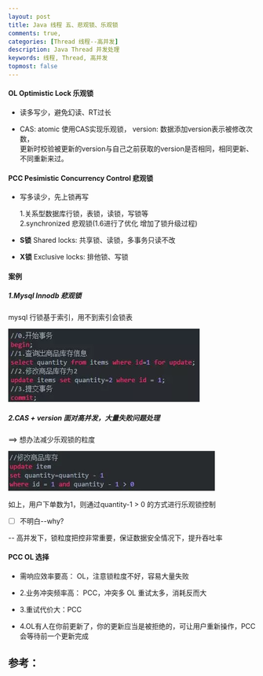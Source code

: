 ```yaml
---
layout: post
title: Java 线程 五、悲观锁、乐观锁
comments: true,
categories: [Thread 线程--高并发]
description: Java Thread 并发处理
keywords: 线程, Thread, 高并发
topmost: false
---
```


#### OL Optimistic Lock 乐观锁

- 读多写少，避免幻读、RT过长

- CAS: atomic 使用CAS实现乐观锁， version: 数据添加version表示被修改次数，  
  更新时校验被更新的version与自己之前获取的version是否相同，相同更新、不同重新来过。



#### PCC Pesimistic Concurrency Control 悲观锁

- 写多读少，先上锁再写

  1.关系型数据库行锁，表锁，读锁，写锁等  
  2.synchronized 悲观锁(1.6进行了优化 增加了锁升级过程)

- **S锁** Shared locks:        共享锁、读锁，多事务只读不改

- **X锁** Exclusive locks:    排他锁、写锁



#### 案例

##### 1.Mysql Innodb 悲观锁

mysql 行锁基于索引，用不到索引会锁表

![1.MysqlInnodb悲观锁](/images/posts/2016-07-02-thread-pcc-ol/1.MysqlInnodb悲观锁.png)

##### 2.CAS + version 面对高并发，大量失败问题处理

==> 想办法减少乐观锁的粒度

![CASversion](/images/posts/2016-07-02-thread-pcc-ol/CASversion.png)

如上，用户下单数为1，则通过quantity-1 > 0 的方式进行乐观锁控制

- [ ] 不明白--why?

-- 高并发下，锁粒度把控非常重要，保证数据安全情况下，提升吞吐率



#### PCC OL 选择

- 需响应效率要高： OL，注意锁粒度不好，容易大量失败 

- 2.业务冲突频率高： PCC，冲突多 OL 重试太多，消耗反而大 

- 3.重试代价大：PCC 

- 4.OL有人在你前更新了，你的更新应当是被拒绝的，可让用户重新操作，PCC会等待前一个更新完成








## 参考：

